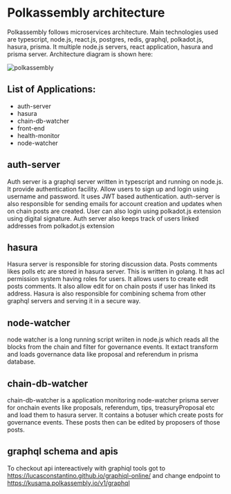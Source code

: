 # Polkassembly architecture

Polkassembly follows microservices architecture. Main technologies used are typescript, node.js, react.js, postgres, redis, graphql, polkadot.js, hasura, prisma. It multiple node.js servers, react application, hasura and prisma server. Architecture diagram is shown here:

![polkassembly](https://user-images.githubusercontent.com/874046/117366012-c7eaee80-aedd-11eb-88e3-02cbb3a21634.png)

List of Applications:
--

- auth-server
- hasura
- chain-db-watcher
- front-end
- health-monitor
- node-watcher

auth-server
-- 
Auth server is a graphql server written in typescript and running on node.js. It provide authentication facility. Allow users to sign up and login using username and password. It uses JWT based authentication. auth-server is also responsible for sending emails for account creation and updates when on chain posts are created. User can also login using polkadot.js extension using digital signature. Auth server also keeps track of users linked addresses from polkadot.js extension

hasura
--
Hasura server is responsible for storing discussion data. Posts comments likes polls etc are stored in hasura server. This is written in golang. It has acl permission system having roles for users. It allows users to create edit posts comments. It also allow edit for on chain posts if user has linked its address. Hasura is also responsible for combining schema from other graphql servers and serving it in a secure way.

node-watcher
-- 

node watcher is a long running script wriiten in node.js which reads all the blocks from the chain and filter for governance events. It extact transform and loads governance data like proposal and referendum in prisma database.

chain-db-watcher
--

chain-db-watcher is a application monitoring node-watcher prisma server for onchain events like proposals, referendum, tips, treasuryProposal etc and load them to hasura server. It contains a botuser which create posts for governance events. These posts then can be edited by proposers of those posts.

graphql schema and apis
--

To checkout api intereactively with graphiql tools got to https://lucasconstantino.github.io/graphiql-online/ and change endpoint to https://kusama.polkassembly.io/v1/graphql
